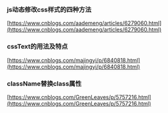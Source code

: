 ### js动态修改css样式的四种方法

[https://www.cnblogs.com/aademeng/articles/6279060.html](https://www.cnblogs.com/aademeng/articles/6279060.html)

### cssText的用法及特点

[https://www.cnblogs.com/majingyi/p/6840818.html](https://www.cnblogs.com/majingyi/p/6840818.html)

### className替换class属性

[https://www.cnblogs.com/GreenLeaves/p/5757216.html](https://www.cnblogs.com/GreenLeaves/p/5757216.html)